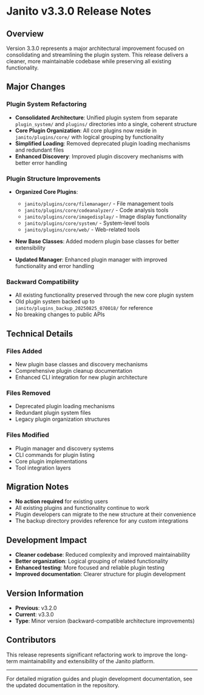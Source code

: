 # Janito v3.3.0 Release Notes

## Overview
Version 3.3.0 represents a major architectural improvement focused on consolidating and streamlining the plugin system. This release delivers a cleaner, more maintainable codebase while preserving all existing functionality.

## Major Changes

### Plugin System Refactoring
- **Consolidated Architecture**: Unified plugin system from separate `plugin_system/` and `plugins/` directories into a single, coherent structure
- **Core Plugin Organization**: All core plugins now reside in `janito/plugins/core/` with logical grouping by functionality
- **Simplified Loading**: Removed deprecated plugin loading mechanisms and redundant files
- **Enhanced Discovery**: Improved plugin discovery mechanisms with better error handling

### Plugin Structure Improvements
- **Organized Core Plugins**:
  - `janito/plugins/core/filemanager/` - File management tools
  - `janito/plugins/core/codeanalyzer/` - Code analysis tools
  - `janito/plugins/core/imagedisplay/` - Image display functionality
  - `janito/plugins/core/system/` - System-level tools
  - `janito/plugins/core/web/` - Web-related tools

- **New Base Classes**: Added modern plugin base classes for better extensibility
- **Updated Manager**: Enhanced plugin manager with improved functionality and error handling

### Backward Compatibility
- All existing functionality preserved through the new core plugin system
- Old plugin system backed up to `janito/plugins_backup_20250825_070018/` for reference
- No breaking changes to public APIs

## Technical Details

### Files Added
- New plugin base classes and discovery mechanisms
- Comprehensive plugin cleanup documentation
- Enhanced CLI integration for new plugin architecture

### Files Removed
- Deprecated plugin loading mechanisms
- Redundant plugin system files
- Legacy plugin organization structures

### Files Modified
- Plugin manager and discovery systems
- CLI commands for plugin listing
- Core plugin implementations
- Tool integration layers

## Migration Notes
- **No action required** for existing users
- All existing plugins and functionality continue to work
- Plugin developers can migrate to the new structure at their convenience
- The backup directory provides reference for any custom integrations

## Development Impact
- **Cleaner codebase**: Reduced complexity and improved maintainability
- **Better organization**: Logical grouping of related functionality
- **Enhanced testing**: More focused and reliable plugin testing
- **Improved documentation**: Clearer structure for plugin development

## Version Information
- **Previous**: v3.2.0
- **Current**: v3.3.0
- **Type**: Minor version (backward-compatible architecture improvements)

## Contributors
This release represents significant refactoring work to improve the long-term maintainability and extensibility of the Janito platform.

---

For detailed migration guides and plugin development documentation, see the updated documentation in the repository.